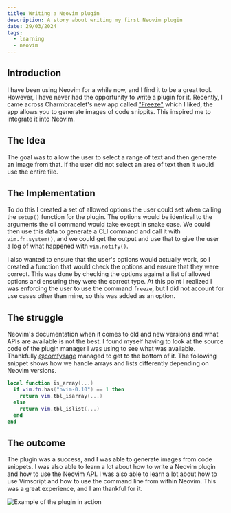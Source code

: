 ```yaml
---
title: Writing a Neovim plugin
description: A story about writing my first Neovim plugin
date: 29/03/2024
tags:
  - learning
  - neovim
---
```


## Introduction

I have been using Neovim for a while now, and I find it to be a great tool. However, I have never had the opportunity to write a plugin for it. Recently, I came across Charmbracelet's new app called ["Freeze"](https://github.com/charmbracelet/freeze) which I liked, the app allows you to generate images of code snippits. This inspired me to integrate it into Neovim.

## The Idea

The goal was to allow the user to select a range of text and then generate an image from that. If the user did not select an area of text then it would use the entire file. 

## The Implementation

To do this I created a set of allowed options the user could set when calling the `setup()` function for the plugin. The options would be identical to the arguments the cli command would take except in snake case. We could then use this data to generate a CLI command and call it with `vim.fn.system()`, and we could get the output and use that to give the user a log of what happened with `vim.notify()`.

I also wanted to ensure that the user's options would actually work, so I created a function that would check the options and ensure that they were correct. This was done by checking the options against a list of allowed options and ensuring they were the correct type. At this point I realized I was enforcing the user to use the command `freeze`, but I did not account for use cases other than mine, so this was added as an option.

## The struggle

Neovim's documentation when it comes to old and new versions and what APIs are available is not the best. I found myself having to look at the source code of the plugin manager I was using to see what was available. Thankfully [@comfysage](https://github.com/comfysage) managed to get to the bottom of it. The following snippet shows how we handle arrays and lists differently depending on Neovim versions.

```lua
local function is_array(...)
  if vim.fn.has("nvim-0.10") == 1 then
    return vim.tbl_isarray(...)
  else
    return vim.tbl_islist(...)
  end
end
```

## The outcome

The plugin was a success, and I was able to generate images from code snippets. I was also able to learn a lot about how to write a Neovim plugin and how to use the Neovim API. I was also able to learn a lot about how to use Vimscript and how to use the command line from within Neovim. This was a great experience, and I am thankful for it.

![Example of the plugin in action](/posts/2024-03-29_freeze.webp)
